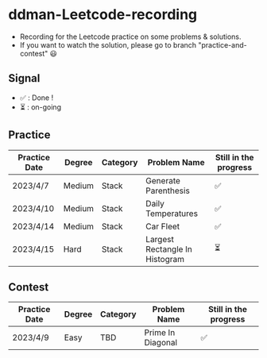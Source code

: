 # ddman-Leetcode-recording
- Recording for the Leetcode practice on some problems &amp; solutions.
- If you want to watch the solution, please go to branch "practice-and-contest" :smiley:

## Signal
* &#x2705; : Done !
* :hourglass_flowing_sand: : on-going

## Practice

|  Practice Date   | Degree | Category | Problem Name                   | Still in the progress    |
|  -------------   | ------ | ------   | ------------                   | --------------------     |
|  2023/4/7        | Medium | Stack    | Generate Parenthesis           | &#x2705;                 |
|  2023/4/10       | Medium | Stack    | Daily Temperatures             | &#x2705;                 |
|  2023/4/14       | Medium | Stack    | Car Fleet                      | &#x2705;                 |
|  2023/4/15       | Hard   | Stack    | Largest Rectangle In Histogram | :hourglass_flowing_sand: |

## Contest

|  Practice Date   | Degree | Category | Problem Name        | Still in the progress    |
|  -------------   | ------ | ------   | ------------        | --------------------     |
|  2023/4/9        | Easy   | TBD      | Prime In Diagonal   | &#x2705;                 |
